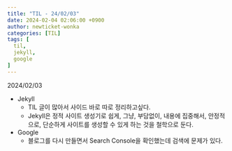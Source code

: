 ```yaml
---
title: "TIL - 24/02/03"
date: 2024-02-04 02:06:00 +0900
author: newticket-wonka
categories: [TIL]
tags: [
  til,
  jekyll,
  google
]
---
```


2024/02/03

* Jekyll
  * TIL 글이 많아서 사이드 바로 따로 정리하고싶다.
  * Jekyll은 정적 사이트 생성기로 쉽게, 그냥, 부담없이, 내용에 집중해서, 안정적으로, 단순하게 사이트를 생성할 수 있게 하는 것을 철학으로 둔다.
* Google
  * 블로그를 다시 만들면서 Search Console을 확인했는데 검색에 문제가 있다.

